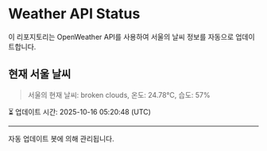 
# Weather API Status

이 리포지토리는 OpenWeather API를 사용하여 서울의 날씨 정보를 자동으로 업데이트합니다.

## 현재 서울 날씨
> 서울의 현재 날씨: broken clouds, 온도: 24.78°C, 습도: 57%

⏳ 업데이트 시간: 2025-10-16 05:20:48 (UTC)

---
자동 업데이트 봇에 의해 관리됩니다.
